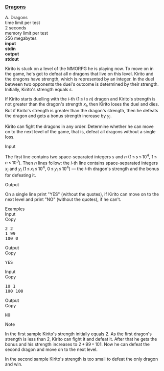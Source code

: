 <h3><a href="https://codeforces.com/contest/230/problem/A" target="_blank" rel="noopener noreferrer">Dragons</a></h3>

<div class="header"><div class="title">A. Dragons</div><div class="time-limit"><div class="property-title">time limit per test</div>2 seconds</div><div class="memory-limit"><div class="property-title">memory limit per test</div>256 megabytes</div><div class="input-file input-standard" style="font-weight: bold"><div class="property-title">input</div>stdin</div><div class="output-file output-standard" style="font-weight: bold"><div class="property-title">output</div>stdout</div></div><div><p>Kirito is stuck on a level of the MMORPG he is playing now. To move on in the game, he's got to defeat all <span class="tex-span"><i>n</i></span> dragons that live on this level. Kirito and the dragons have <span class="tex-font-style-underline">strength</span>, which is represented by an integer. In the duel between two opponents the duel's outcome is determined by their strength. Initially, Kirito's strength equals <span class="tex-span"><i>s</i></span>.</p><p>If Kirito starts duelling with the <span class="tex-span"><i>i</i></span>-th (<span class="tex-span">1 ≤ <i>i</i> ≤ <i>n</i></span>) dragon and Kirito's strength is not greater than the dragon's strength <span class="tex-span"><i>x</i><sub class="lower-index"><i>i</i></sub></span>, then Kirito loses the duel and dies. But if Kirito's strength is greater than the dragon's strength, then he defeats the dragon and gets a bonus strength increase by <span class="tex-span"><i>y</i><sub class="lower-index"><i>i</i></sub></span>.</p><p>Kirito can fight the dragons in any order. Determine whether he can move on to the next level of the game, that is, defeat all dragons without a single loss.</p></div><div class="input-specification"><div class="section-title">Input</div><p>The first line contains two space-separated integers <span class="tex-span"><i>s</i></span> and <span class="tex-span"><i>n</i></span> (<span class="tex-span">1 ≤ <i>s</i> ≤ 10<sup class="upper-index">4</sup></span>, <span class="tex-span">1 ≤ <i>n</i> ≤ 10<sup class="upper-index">3</sup></span>). Then <span class="tex-span"><i>n</i></span> lines follow: the <span class="tex-span"><i>i</i></span>-th line contains space-separated integers <span class="tex-span"><i>x</i><sub class="lower-index"><i>i</i></sub></span> and <span class="tex-span"><i>y</i><sub class="lower-index"><i>i</i></sub></span> (<span class="tex-span">1 ≤ <i>x</i><sub class="lower-index"><i>i</i></sub> ≤ 10<sup class="upper-index">4</sup></span>, <span class="tex-span">0 ≤ <i>y</i><sub class="lower-index"><i>i</i></sub> ≤ 10<sup class="upper-index">4</sup></span>) — the <span class="tex-span"><i>i</i></span>-th dragon's strength and the bonus for defeating it.</p></div><div class="output-specification"><div class="section-title">Output</div><p>On a single line print "<span class="tex-font-style-tt">YES</span>" (without the quotes), if Kirito can move on to the next level and print "<span class="tex-font-style-tt">NO</span>" (without the quotes), if he can't.</p></div><div class="sample-tests"><div class="section-title">Examples</div><div class="sample-test"><div class="input"><div class="title">Input<div title="Copy" data-clipboard-target="#id00580548283878293" id="id0037150689547209415" class="input-output-copier">Copy</div></div><pre id="id00580548283878293">2 2<br>1 99<br>100 0<br></pre></div><div class="output"><div class="title">Output<div title="Copy" data-clipboard-target="#id0007049570676776529" id="id007417199541640662" class="input-output-copier">Copy</div></div><pre id="id0007049570676776529">YES<br></pre></div><div class="input"><div class="title">Input<div title="Copy" data-clipboard-target="#id0007476541251320823" id="id004917819291144123" class="input-output-copier">Copy</div></div><pre id="id0007476541251320823">10 1<br>100 100<br></pre></div><div class="output"><div class="title">Output<div title="Copy" data-clipboard-target="#id0017329982044599845" id="id005731149628109793" class="input-output-copier">Copy</div></div><pre id="id0017329982044599845">NO<br></pre></div></div></div><div class="note"><div class="section-title">Note</div><p>In the first sample Kirito's strength initially equals 2. As the first dragon's strength is less than 2, Kirito can fight it and defeat it. After that he gets the bonus and his strength increases to <span class="tex-span">2 + 99 = 101</span>. Now he can defeat the second dragon and move on to the next level.</p><p>In the second sample Kirito's strength is too small to defeat the only dragon and win.</p></div>